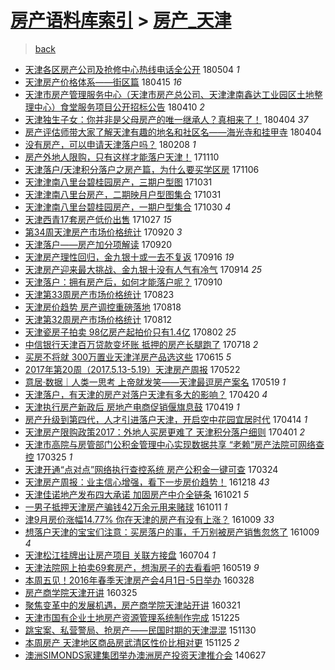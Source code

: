 [房产语料库索引](../../README.md)  > [房产_天津](房产_天津.md)
====
> [back](../README.md)

- [天津各区房产公司及抢修中心热线电话全公开](http://jkwz.applinzi.com/ittc/7099182934550643728.html#%E5%A4%A9%E6%B4%A5%E5%90%84%E5%8C%BA%E6%88%BF%E4%BA%A7%E5%85%AC%E5%8F%B8%E5%8F%8A%E6%8A%A2%E4%BF%AE%E4%B8%AD%E5%BF%83%E7%83%AD%E7%BA%BF%E7%94%B5%E8%AF%9D%E5%85%A8%E5%85%AC%E5%BC%80) 180504 *1* 
- [天津房产价格体系——街区篇](http://jkwz.applinzi.com/ittc/7092154316179899399.html#%E5%A4%A9%E6%B4%A5%E6%88%BF%E4%BA%A7%E4%BB%B7%E6%A0%BC%E4%BD%93%E7%B3%BB%E2%80%94%E2%80%94%E8%A1%97%E5%8C%BA%E7%AF%87) 180415 *16* 
- [天津市房产管理服务中心（天津市房产总公司、天津津南鑫达工业园区土地整理中心）食堂服务项目公开招标公告](http://jkwz.applinzi.com/ittc/7090336748624413712.html#%E5%A4%A9%E6%B4%A5%E5%B8%82%E6%88%BF%E4%BA%A7%E7%AE%A1%E7%90%86%E6%9C%8D%E5%8A%A1%E4%B8%AD%E5%BF%83%EF%BC%88%E5%A4%A9%E6%B4%A5%E5%B8%82%E6%88%BF%E4%BA%A7%E6%80%BB%E5%85%AC%E5%8F%B8%E3%80%81%E5%A4%A9%E6%B4%A5%E6%B4%A5%E5%8D%97%E9%91%AB%E8%BE%BE%E5%B7%A5%E4%B8%9A%E5%9B%AD%E5%8C%BA%E5%9C%9F%E5%9C%B0%E6%95%B4%E7%90%86%E4%B8%AD%E5%BF%83%EF%BC%89%E9%A3%9F%E5%A0%82%E6%9C%8D%E5%8A%A1%E9%A1%B9%E7%9B%AE%E5%85%AC%E5%BC%80%E6%8B%9B%E6%A0%87%E5%85%AC%E5%91%8A) 180410 *2* 
- [天津独生子女：你并非是父母房产的唯一继承人？真相来了！](http://jkwz.applinzi.com/ittc/7088047142776341510.html#%E5%A4%A9%E6%B4%A5%E7%8B%AC%E7%94%9F%E5%AD%90%E5%A5%B3%EF%BC%9A%E4%BD%A0%E5%B9%B6%E9%9D%9E%E6%98%AF%E7%88%B6%E6%AF%8D%E6%88%BF%E4%BA%A7%E7%9A%84%E5%94%AF%E4%B8%80%E7%BB%A7%E6%89%BF%E4%BA%BA%EF%BC%9F%E7%9C%9F%E7%9B%B8%E6%9D%A5%E4%BA%86%EF%BC%81) 180404 *37* 
- [房产评估师带大家了解天津有趣的地名和社区名——海光寺和挂甲寺](http://jkwz.applinzi.com/ittc/7088039421821846545.html#%E6%88%BF%E4%BA%A7%E8%AF%84%E4%BC%B0%E5%B8%88%E5%B8%A6%E5%A4%A7%E5%AE%B6%E4%BA%86%E8%A7%A3%E5%A4%A9%E6%B4%A5%E6%9C%89%E8%B6%A3%E7%9A%84%E5%9C%B0%E5%90%8D%E5%92%8C%E7%A4%BE%E5%8C%BA%E5%90%8D%E2%80%94%E2%80%94%E6%B5%B7%E5%85%89%E5%AF%BA%E5%92%8C%E6%8C%82%E7%94%B2%E5%AF%BA) 180404  
- [没有房产，可以申请天津落户吗？](http://jkwz.applinzi.com/ittc/7067723137162937354.html#%E6%B2%A1%E6%9C%89%E6%88%BF%E4%BA%A7%EF%BC%8C%E5%8F%AF%E4%BB%A5%E7%94%B3%E8%AF%B7%E5%A4%A9%E6%B4%A5%E8%90%BD%E6%88%B7%E5%90%97%EF%BC%9F) 180208 *1* 
- [房产外地人限购，只有这样才能落户天津！](http://jkwz.applinzi.com/ittc/7034330592785728529.html#%E6%88%BF%E4%BA%A7%E5%A4%96%E5%9C%B0%E4%BA%BA%E9%99%90%E8%B4%AD%EF%BC%8C%E5%8F%AA%E6%9C%89%E8%BF%99%E6%A0%B7%E6%89%8D%E8%83%BD%E8%90%BD%E6%88%B7%E5%A4%A9%E6%B4%A5%EF%BC%81) 171110  
- [天津落户/天津积分落户之房产篇，为什么要买学区房](http://jkwz.applinzi.com/ittc/7032787651105653776.html#%E5%A4%A9%E6%B4%A5%E8%90%BD%E6%88%B7%2F%E5%A4%A9%E6%B4%A5%E7%A7%AF%E5%88%86%E8%90%BD%E6%88%B7%E4%B9%8B%E6%88%BF%E4%BA%A7%E7%AF%87%EF%BC%8C%E4%B8%BA%E4%BB%80%E4%B9%88%E8%A6%81%E4%B9%B0%E5%AD%A6%E5%8C%BA%E6%88%BF) 171106  
- [天津津南八里台碧桂园房产，三期户型图](http://jkwz.applinzi.com/ittc/7030572483927868433.html#%E5%A4%A9%E6%B4%A5%E6%B4%A5%E5%8D%97%E5%85%AB%E9%87%8C%E5%8F%B0%E7%A2%A7%E6%A1%82%E5%9B%AD%E6%88%BF%E4%BA%A7%EF%BC%8C%E4%B8%89%E6%9C%9F%E6%88%B7%E5%9E%8B%E5%9B%BE) 171031  
- [天津津南八里台房产，二期映月户型图集合](http://jkwz.applinzi.com/ittc/7030551476932445200.html#%E5%A4%A9%E6%B4%A5%E6%B4%A5%E5%8D%97%E5%85%AB%E9%87%8C%E5%8F%B0%E6%88%BF%E4%BA%A7%EF%BC%8C%E4%BA%8C%E6%9C%9F%E6%98%A0%E6%9C%88%E6%88%B7%E5%9E%8B%E5%9B%BE%E9%9B%86%E5%90%88) 171031  
- [天津津南八里台碧桂园房产，一期户型集合](http://jkwz.applinzi.com/ittc/7029939796162642960.html#%E5%A4%A9%E6%B4%A5%E6%B4%A5%E5%8D%97%E5%85%AB%E9%87%8C%E5%8F%B0%E7%A2%A7%E6%A1%82%E5%9B%AD%E6%88%BF%E4%BA%A7%EF%BC%8C%E4%B8%80%E6%9C%9F%E6%88%B7%E5%9E%8B%E9%9B%86%E5%90%88) 171030 *4* 
- [天津西青17套房产低价出售](http://jkwz.applinzi.com/ittc/7029060203734107152.html#%E5%A4%A9%E6%B4%A5%E8%A5%BF%E9%9D%9217%E5%A5%97%E6%88%BF%E4%BA%A7%E4%BD%8E%E4%BB%B7%E5%87%BA%E5%94%AE) 171027 *15* 
- [第34周天津房产市场价格统计](http://jkwz.applinzi.com/ittc/7015480422161712145.html#%E7%AC%AC34%E5%91%A8%E5%A4%A9%E6%B4%A5%E6%88%BF%E4%BA%A7%E5%B8%82%E5%9C%BA%E4%BB%B7%E6%A0%BC%E7%BB%9F%E8%AE%A1) 170920 *3* 
- [天津落户——房产加分项解读](http://jkwz.applinzi.com/ittc/7015388712006059024.html#%E5%A4%A9%E6%B4%A5%E8%90%BD%E6%88%B7%E2%80%94%E2%80%94%E6%88%BF%E4%BA%A7%E5%8A%A0%E5%88%86%E9%A1%B9%E8%A7%A3%E8%AF%BB) 170920  
- [天津房产理性回归，金九银十或一去不复返](http://jkwz.applinzi.com/ittc/7013630547711230993.html#%E5%A4%A9%E6%B4%A5%E6%88%BF%E4%BA%A7%E7%90%86%E6%80%A7%E5%9B%9E%E5%BD%92%EF%BC%8C%E9%87%91%E4%B9%9D%E9%93%B6%E5%8D%81%E6%88%96%E4%B8%80%E5%8E%BB%E4%B8%8D%E5%A4%8D%E8%BF%94) 170916 *19* 
- [天津房产迎来最大挑战、金九银十没有人气有冷气](http://jkwz.applinzi.com/ittc/7013275949196641297.html#%E5%A4%A9%E6%B4%A5%E6%88%BF%E4%BA%A7%E8%BF%8E%E6%9D%A5%E6%9C%80%E5%A4%A7%E6%8C%91%E6%88%98%E3%80%81%E9%87%91%E4%B9%9D%E9%93%B6%E5%8D%81%E6%B2%A1%E6%9C%89%E4%BA%BA%E6%B0%94%E6%9C%89%E5%86%B7%E6%B0%94) 170914 *25* 
- [天津落户：拥有房产后，如何才能落户呢？](http://jkwz.applinzi.com/ittc/7011792665862210577.html#%E5%A4%A9%E6%B4%A5%E8%90%BD%E6%88%B7%EF%BC%9A%E6%8B%A5%E6%9C%89%E6%88%BF%E4%BA%A7%E5%90%8E%EF%BC%8C%E5%A6%82%E4%BD%95%E6%89%8D%E8%83%BD%E8%90%BD%E6%88%B7%E5%91%A2%EF%BC%9F) 170910  
- [天津第33周房产市场价格统计](http://jkwz.applinzi.com/ittc/7004937484457477137.html#%E5%A4%A9%E6%B4%A5%E7%AC%AC33%E5%91%A8%E6%88%BF%E4%BA%A7%E5%B8%82%E5%9C%BA%E4%BB%B7%E6%A0%BC%E7%BB%9F%E8%AE%A1) 170823  
- [天津房价趋势 房产调控重磅落地](http://jkwz.applinzi.com/ittc/7003121654207873808.html#%E5%A4%A9%E6%B4%A5%E6%88%BF%E4%BB%B7%E8%B6%8B%E5%8A%BF+%E6%88%BF%E4%BA%A7%E8%B0%83%E6%8E%A7%E9%87%8D%E7%A3%85%E8%90%BD%E5%9C%B0) 170818  
- [天津第32周房产市场价格统计](http://jkwz.applinzi.com/ittc/7000540249191875600.html#%E5%A4%A9%E6%B4%A5%E7%AC%AC32%E5%91%A8%E6%88%BF%E4%BA%A7%E5%B8%82%E5%9C%BA%E4%BB%B7%E6%A0%BC%E7%BB%9F%E8%AE%A1) 170812  
- [天津瓷房子拍卖 98亿房产起拍价只有1.4亿](http://jkwz.applinzi.com/ittc/6997224198165234705.html#%E5%A4%A9%E6%B4%A5%E7%93%B7%E6%88%BF%E5%AD%90%E6%8B%8D%E5%8D%96+98%E4%BA%BF%E6%88%BF%E4%BA%A7%E8%B5%B7%E6%8B%8D%E4%BB%B7%E5%8F%AA%E6%9C%891.4%E4%BA%BF) 170802 *25* 
- [中信银行天津百万贷款变坏账 抵押的房产长腿跑了](http://jkwz.applinzi.com/ittc/6991535966098293777.html#%E4%B8%AD%E4%BF%A1%E9%93%B6%E8%A1%8C%E5%A4%A9%E6%B4%A5%E7%99%BE%E4%B8%87%E8%B4%B7%E6%AC%BE%E5%8F%98%E5%9D%8F%E8%B4%A6+%E6%8A%B5%E6%8A%BC%E7%9A%84%E6%88%BF%E4%BA%A7%E9%95%BF%E8%85%BF%E8%B7%91%E4%BA%86) 170718 *2* 
- [买房不将就 300万置业天津洋房产品选这些](http://jkwz.applinzi.com/ittc/6979415692687180804.html#%E4%B9%B0%E6%88%BF%E4%B8%8D%E5%B0%86%E5%B0%B1+300%E4%B8%87%E7%BD%AE%E4%B8%9A%E5%A4%A9%E6%B4%A5%E6%B4%8B%E6%88%BF%E4%BA%A7%E5%93%81%E9%80%89%E8%BF%99%E4%BA%9B) 170615 *5* 
- [2017年第20周（2017.5.13-5.19）天津房产周报](http://jkwz.applinzi.com/ittc/6970521852995699716.html#2017%E5%B9%B4%E7%AC%AC20%E5%91%A8%EF%BC%882017.5.13-5.19%EF%BC%89%E5%A4%A9%E6%B4%A5%E6%88%BF%E4%BA%A7%E5%91%A8%E6%8A%A5) 170522  
- [意居·数据｜人类一思考 上帝就发笑——天津最逗房产案名](http://jkwz.applinzi.com/ittc/6969412367610807300.html#%E6%84%8F%E5%B1%85%C2%B7%E6%95%B0%E6%8D%AE%EF%BD%9C%E4%BA%BA%E7%B1%BB%E4%B8%80%E6%80%9D%E8%80%83+%E4%B8%8A%E5%B8%9D%E5%B0%B1%E5%8F%91%E7%AC%91%E2%80%94%E2%80%94%E5%A4%A9%E6%B4%A5%E6%9C%80%E9%80%97%E6%88%BF%E4%BA%A7%E6%A1%88%E5%90%8D) 170519 *1* 
- [天津落户，有天津的房产对落户天津有多大的影响？](http://jkwz.applinzi.com/ittc/6958690237843768325.html#%E5%A4%A9%E6%B4%A5%E8%90%BD%E6%88%B7%EF%BC%8C%E6%9C%89%E5%A4%A9%E6%B4%A5%E7%9A%84%E6%88%BF%E4%BA%A7%E5%AF%B9%E8%90%BD%E6%88%B7%E5%A4%A9%E6%B4%A5%E6%9C%89%E5%A4%9A%E5%A4%A7%E7%9A%84%E5%BD%B1%E5%93%8D%EF%BC%9F) 170420 *4* 
- [天津执行房产新政后 房地产电商促销偃旗息鼓](http://jkwz.applinzi.com/ittc/6958267236237181957.html#%E5%A4%A9%E6%B4%A5%E6%89%A7%E8%A1%8C%E6%88%BF%E4%BA%A7%E6%96%B0%E6%94%BF%E5%90%8E+%E6%88%BF%E5%9C%B0%E4%BA%A7%E7%94%B5%E5%95%86%E4%BF%83%E9%94%80%E5%81%83%E6%97%97%E6%81%AF%E9%BC%93) 170419 *1* 
- [房产升级到第四代，人才引进落户天津，开启空中花园宜居时代](http://jkwz.applinzi.com/ittc/6956428415396742149.html#%E6%88%BF%E4%BA%A7%E5%8D%87%E7%BA%A7%E5%88%B0%E7%AC%AC%E5%9B%9B%E4%BB%A3%EF%BC%8C%E4%BA%BA%E6%89%8D%E5%BC%95%E8%BF%9B%E8%90%BD%E6%88%B7%E5%A4%A9%E6%B4%A5%EF%BC%8C%E5%BC%80%E5%90%AF%E7%A9%BA%E4%B8%AD%E8%8A%B1%E5%9B%AD%E5%AE%9C%E5%B1%85%E6%97%B6%E4%BB%A3) 170414 *1* 
- [天津房产限购政策2017：外地人买房更难了 天津积分落户细则](http://jkwz.applinzi.com/ittc/6951607196365358085.html#%E5%A4%A9%E6%B4%A5%E6%88%BF%E4%BA%A7%E9%99%90%E8%B4%AD%E6%94%BF%E7%AD%962017%EF%BC%9A%E5%A4%96%E5%9C%B0%E4%BA%BA%E4%B9%B0%E6%88%BF%E6%9B%B4%E9%9A%BE%E4%BA%86+%E5%A4%A9%E6%B4%A5%E7%A7%AF%E5%88%86%E8%90%BD%E6%88%B7%E7%BB%86%E5%88%99) 170401 *2* 
- [天津市高院与房管部门公积金管理中心实现数据共享 “老赖”房产法院可网络查控](http://jkwz.applinzi.com/ittc/6948859286670279684.html#%E5%A4%A9%E6%B4%A5%E5%B8%82%E9%AB%98%E9%99%A2%E4%B8%8E%E6%88%BF%E7%AE%A1%E9%83%A8%E9%97%A8%E5%85%AC%E7%A7%AF%E9%87%91%E7%AE%A1%E7%90%86%E4%B8%AD%E5%BF%83%E5%AE%9E%E7%8E%B0%E6%95%B0%E6%8D%AE%E5%85%B1%E4%BA%AB+%E2%80%9C%E8%80%81%E8%B5%96%E2%80%9D%E6%88%BF%E4%BA%A7%E6%B3%95%E9%99%A2%E5%8F%AF%E7%BD%91%E7%BB%9C%E6%9F%A5%E6%8E%A7) 170325 *1* 
- [天津开通“点对点”网络执行查控系统 房产公积金一键可查](http://jkwz.applinzi.com/ittc/6948690965601715205.html#%E5%A4%A9%E6%B4%A5%E5%BC%80%E9%80%9A%E2%80%9C%E7%82%B9%E5%AF%B9%E7%82%B9%E2%80%9D%E7%BD%91%E7%BB%9C%E6%89%A7%E8%A1%8C%E6%9F%A5%E6%8E%A7%E7%B3%BB%E7%BB%9F+%E6%88%BF%E4%BA%A7%E5%85%AC%E7%A7%AF%E9%87%91%E4%B8%80%E9%94%AE%E5%8F%AF%E6%9F%A5) 170324  
- [天津房产周报：业主信心增强，看下一步房价趋势！](http://jkwz.applinzi.com/ittc/6913047331401630725.html#%E5%A4%A9%E6%B4%A5%E6%88%BF%E4%BA%A7%E5%91%A8%E6%8A%A5%EF%BC%9A%E4%B8%9A%E4%B8%BB%E4%BF%A1%E5%BF%83%E5%A2%9E%E5%BC%BA%EF%BC%8C%E7%9C%8B%E4%B8%8B%E4%B8%80%E6%AD%A5%E6%88%BF%E4%BB%B7%E8%B6%8B%E5%8A%BF%EF%BC%81) 161218 *43* 
- [天津佳诺地产发布四大承诺 加固房产中介全链条](http://jkwz.applinzi.com/ittc/6891502169995346949.html#%E5%A4%A9%E6%B4%A5%E4%BD%B3%E8%AF%BA%E5%9C%B0%E4%BA%A7%E5%8F%91%E5%B8%83%E5%9B%9B%E5%A4%A7%E6%89%BF%E8%AF%BA+%E5%8A%A0%E5%9B%BA%E6%88%BF%E4%BA%A7%E4%B8%AD%E4%BB%8B%E5%85%A8%E9%93%BE%E6%9D%A1) 161021 *5* 
- [一男子抵押天津房产骗钱42万余元用来赌球](http://jkwz.applinzi.com/ittc/6887672455417562116.html#%E4%B8%80%E7%94%B7%E5%AD%90%E6%8A%B5%E6%8A%BC%E5%A4%A9%E6%B4%A5%E6%88%BF%E4%BA%A7%E9%AA%97%E9%92%B142%E4%B8%87%E4%BD%99%E5%85%83%E7%94%A8%E6%9D%A5%E8%B5%8C%E7%90%83) 161011 *1* 
- [津9月房价涨幅14.77% 你在天津的房产有没有上涨？](http://jkwz.applinzi.com/ittc/6887009048095884292.html#%E6%B4%A59%E6%9C%88%E6%88%BF%E4%BB%B7%E6%B6%A8%E5%B9%8514.77%25+%E4%BD%A0%E5%9C%A8%E5%A4%A9%E6%B4%A5%E7%9A%84%E6%88%BF%E4%BA%A7%E6%9C%89%E6%B2%A1%E6%9C%89%E4%B8%8A%E6%B6%A8%EF%BC%9F) 161009 *33* 
- [想落户天津的宝宝们注意：买房落户的事，千万别被房产销售忽悠了](http://jkwz.applinzi.com/ittc/6886885717787018245.html#%E6%83%B3%E8%90%BD%E6%88%B7%E5%A4%A9%E6%B4%A5%E7%9A%84%E5%AE%9D%E5%AE%9D%E4%BB%AC%E6%B3%A8%E6%84%8F%EF%BC%9A%E4%B9%B0%E6%88%BF%E8%90%BD%E6%88%B7%E7%9A%84%E4%BA%8B%EF%BC%8C%E5%8D%83%E4%B8%87%E5%88%AB%E8%A2%AB%E6%88%BF%E4%BA%A7%E9%94%80%E5%94%AE%E5%BF%BD%E6%82%A0%E4%BA%86) 161009 *4* 
- [天津松江挂牌出让房产项目 关联方接盘](http://jkwz.applinzi.com/ittc/6851106958563869700.html#%E5%A4%A9%E6%B4%A5%E6%9D%BE%E6%B1%9F%E6%8C%82%E7%89%8C%E5%87%BA%E8%AE%A9%E6%88%BF%E4%BA%A7%E9%A1%B9%E7%9B%AE+%E5%85%B3%E8%81%94%E6%96%B9%E6%8E%A5%E7%9B%98) 160704 *1* 
- [天津法院网上拍卖69套房产，想淘房子的去看看吧](http://jkwz.applinzi.com/ittc/6833999186215044101.html#%E5%A4%A9%E6%B4%A5%E6%B3%95%E9%99%A2%E7%BD%91%E4%B8%8A%E6%8B%8D%E5%8D%9669%E5%A5%97%E6%88%BF%E4%BA%A7%EF%BC%8C%E6%83%B3%E6%B7%98%E6%88%BF%E5%AD%90%E7%9A%84%E5%8E%BB%E7%9C%8B%E7%9C%8B%E5%90%A7) 160519 *9* 
- [本周五见！2016年春季天津房产会4月1日-5日举办](http://jkwz.applinzi.com/ittc/6814653915635123205.html#%E6%9C%AC%E5%91%A8%E4%BA%94%E8%A7%81%EF%BC%812016%E5%B9%B4%E6%98%A5%E5%AD%A3%E5%A4%A9%E6%B4%A5%E6%88%BF%E4%BA%A7%E4%BC%9A4%E6%9C%881%E6%97%A5-5%E6%97%A5%E4%B8%BE%E5%8A%9E) 160328  
- [房产商学院天津开讲](http://jkwz.applinzi.com/ittc/6813428020408747013.html#%E6%88%BF%E4%BA%A7%E5%95%86%E5%AD%A6%E9%99%A2%E5%A4%A9%E6%B4%A5%E5%BC%80%E8%AE%B2) 160325  
- [聚焦变革中的发展机遇，房产商学院天津站开讲](http://jkwz.applinzi.com/ittc/6812081207508468740.html#%E8%81%9A%E7%84%A6%E5%8F%98%E9%9D%A9%E4%B8%AD%E7%9A%84%E5%8F%91%E5%B1%95%E6%9C%BA%E9%81%87%EF%BC%8C%E6%88%BF%E4%BA%A7%E5%95%86%E5%AD%A6%E9%99%A2%E5%A4%A9%E6%B4%A5%E7%AB%99%E5%BC%80%E8%AE%B2) 160321  
- [天津市国有企业土地房产资源管理系统制作完成](http://jkwz.applinzi.com/ittc/6779821828239524868.html#%E5%A4%A9%E6%B4%A5%E5%B8%82%E5%9B%BD%E6%9C%89%E4%BC%81%E4%B8%9A%E5%9C%9F%E5%9C%B0%E6%88%BF%E4%BA%A7%E8%B5%84%E6%BA%90%E7%AE%A1%E7%90%86%E7%B3%BB%E7%BB%9F%E5%88%B6%E4%BD%9C%E5%AE%8C%E6%88%90) 151225  
- [跳宝案、私营警局、抢房产——民国时期的天津混混](http://jkwz.applinzi.com/ittc/6770393967883715589.html#%E8%B7%B3%E5%AE%9D%E6%A1%88%E3%80%81%E7%A7%81%E8%90%A5%E8%AD%A6%E5%B1%80%E3%80%81%E6%8A%A2%E6%88%BF%E4%BA%A7%E2%80%94%E2%80%94%E6%B0%91%E5%9B%BD%E6%97%B6%E6%9C%9F%E7%9A%84%E5%A4%A9%E6%B4%A5%E6%B7%B7%E6%B7%B7) 151130  
- [本周房产 天津地区商品房武清区性价比相对更](http://jkwz.applinzi.com/ittc/6768559923873186820.html#%E6%9C%AC%E5%91%A8%E6%88%BF%E4%BA%A7+%E5%A4%A9%E6%B4%A5%E5%9C%B0%E5%8C%BA%E5%95%86%E5%93%81%E6%88%BF%E6%AD%A6%E6%B8%85%E5%8C%BA%E6%80%A7%E4%BB%B7%E6%AF%94%E7%9B%B8%E5%AF%B9%E6%9B%B4) 151125 *2* 
- [澳洲SIMONDS家建集团举办澳洲房产投资天津推介会](http://jkwz.applinzi.com/ittc/547650611367656461.html#%E6%BE%B3%E6%B4%B2SIMONDS%E5%AE%B6%E5%BB%BA%E9%9B%86%E5%9B%A2%E4%B8%BE%E5%8A%9E%E6%BE%B3%E6%B4%B2%E6%88%BF%E4%BA%A7%E6%8A%95%E8%B5%84%E5%A4%A9%E6%B4%A5%E6%8E%A8%E4%BB%8B%E4%BC%9A) 140627  
